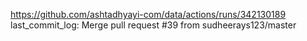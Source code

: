 https://github.com/ashtadhyayi-com/data/actions/runs/342130189
last_commit_log: Merge pull request #39 from sudheerays123/master